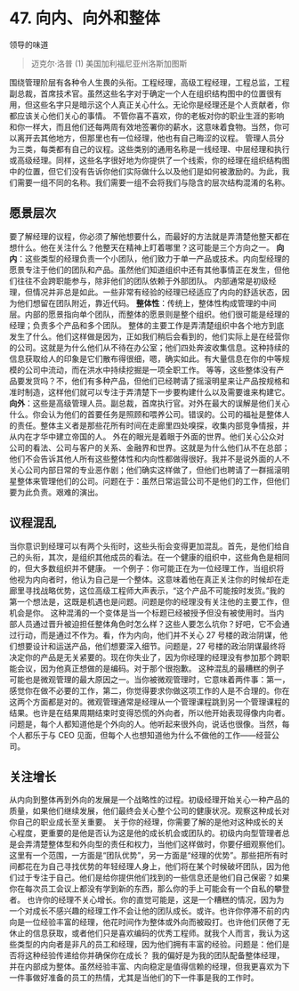 # 47. 向内、向外和整体
领导的味道

> 迈克尔·洛普
> (1)
> 美国加利福尼亚州洛斯加图斯

围绕管理阶层有各种令人生畏的头衔。工程经理，高级工程经理，工程总监，工程副总裁，首席技术官。虽然这些名字对于确定一个人在组织结构图中的位置很有用，但这些名字只是暗示这个人真正关心什么。无论你是经理还是个人贡献者，你都应该关心他们关心的事情。
不管你喜不喜欢，你的老板对你的职业生涯的影响和你一样大，而且他们还每两周有效地签署你的薪水，这意味着食物。当然，你可以离开去其他地方，但那里也有一位经理，他也有自己晦涩的议程。
管理人员分为三类，每类都有自己的议程。这些类别的通用名称是一线经理、中层经理和执行或高级经理。同样，这些名字很好地为你提供了一个线索，你的经理在组织结构图中的位置，但它们没有告诉你他们实际做什么以及他们是如何被激励的。为此，我们需要一组不同的名称。我们需要一组不会将我们与隐含的层次结构混淆的名称。

## 愿景层次

要了解经理的议程，你必须了解他想要什么，而最好的方法就是弄清楚他整天都在想什么。他在关注什么？他整天在精神上盯着哪里？这可能是三个方向之一。
**向内**：这些类型的经理负责一个小团队，他们致力于单一产品或技术。内向型经理的愿景专注于他们的团队和产品。虽然他们知道组织中还有其他事情正在发生，但他们往往不会跨职能参与，除非他们的团队依赖于外部团队。
内部通常是初级经理，但情况并非总是如此。一些非常有经验的经理已经适应了内向的舒适状态，因为他们想留在团队附近，靠近代码。
**整体性**：传统上，整体性构成管理的中间层。内部的愿景指向单个团队，而整体的愿景则是整个组织。他们很可能是经理的经理；负责多个产品和多个团队。
整体的主要工作是弄清楚组织中各个地方到底发生了什么。他们这样做是因为，正如我们稍后会看到的，他们实际上是在经营你的公司。这就是为什么他们从不待在办公室；他们四处奔波收集信息。这种持续的信息获取给人的印象是它们散布得很细，嗯，确实如此。有大量信息在你的中等规模的公司中流动，而在洪水中持续挖掘是一项全职工作。
等等，这些整体没有产品要发货吗？不，他们有多种产品，但他们已经聘请了摇滚明星来让产品按规格和准时制造，这样他们就可以专注于弄清楚下一步要构建什么以及需要谁来构建它。
**向外**：这些是高级管理人员。副总裁，首席执行官。对外在最大的误解是他们关心什么。你会认为他们的首要任务是照顾和喂养公司。错误的。公司的福祉是整体人的责任。整体主义者是那些花所有时间在走廊里四处嗅探，收集内部竞争情报，并从内在才华中建立帝国的人。
外在的眼光是着眼于外面的世界。他们关心公众对公司的看法、公司与客户的关系、金融界和世界。这就是为什么他们从不在总部；他们不会告诉其他人所有这些整体性和内向性都做得很好。我并不是说外面的人不关心公司内部日常的专业恶作剧；他们确实这样做了，但他们也聘请了一群摇滚明星整体来管理他们的公司。问题在于：虽然日常运营公司不是他们的工作，但他们要为此负责。艰难的演出。

## 议程混乱
当你意识到经理可以有两个头衔时，这些头衔会变得更加混乱。首先，是他们给自己的头衔，其次，是组织其他成员的看法。在一个健康的组织中，这些角色是相同的，但大多数组织并不健康。
一个例子：你可能正在为一位经理工作，当组织将他视为内向者时，他认为自己是一个整体。这意味着他在真正关注你的时候却在走廊里寻找战略优势，这位高级工程师大声表示，“这个产品不可能按时发货。”我的第一个想法是，这既是机遇也是问题。问题是你的经理没有关注他的主要工作，但机会是你。
这种混淆的一个变体是当一个标题已经被授予但没有被使用时。当内部人员通过晋升被迫担任整体角色时怎么样？这些人要怎么坑你？好吧，它不会通过行动，而是通过不作为。看，作为内向，他们并不关心 27 号楼的政治阴谋，他们想要设计和运送产品，他们想要深入细节。问题是，27 号楼的政治阴谋最终将决定你的产品是无关紧要的。现在你失业了，因为你经理的经理没有参加那个跨职能会议，因为他真正想做的是编码。对于那个很抱歉。
这种混乱的最糟糕的例子可能也是微观管理的最大原因之一。当你被微观管理时，它意味着两件事：第一，感觉你在做不必要的工作，第二，你觉得要求你做这项工作的人是不合理的。你在这两个方面都是对的。微观管理通常是经理从一个管理课程跳到另一个管理课程的结果。也许是在结果周期结束时变得恐慌的外向者，所以他开始表现得像内向者。问题是，每个人都知道他是个外向的人。他听起来很外向，说话也很像。当然，每个人都乐于与 CEO 见面，但每个人也想知道他为什么不做他的工作——经营公司。

## 关注增长

从内向到整体再到外向的发展是一个战略性的过程。初级经理开始关心一种产品的质量，如果他们继续发展，他们最终会关心整个公司的健康状况。观察这种成长对你自己的职业成长至关重要。
关于你的经理，你需要了解的是他对这种成长的关心程度，更重要的是他是否认为这是他的成长机会或团队的。初级内向型管理者总是会弄清楚整体型和外向型的责任和权力，当他们这样做时，你要仔细观察他们。这里有一个范围，一方面是“团队优势”，另一方面是“经理的优势”。那些把所有时间都花在为自己寻找优势的年轻经理人身上，他们将在某个时候破坏团队，因为他们过于专注于自己。他们是给你提供他们找到的一些信息还是他们自己保密？如果你在每次员工会议上都没有学到新的东西，那么你的手上可能会有一个自私的攀登者。
也许你的经理不关心增长。你的直觉可能是，这是一个糟糕的情况，因为为一个对成长不感兴趣的经理工作不会让他的团队成长。或许。也许你停滞不前的内向是一位经验丰富的经理，他花时间作为整体或外向而被殴打。也许他们厌倦了无休止的信息获取，或者他们只是喜欢编码的优秀工程师。就我个人而言，我认为这些类型的内向者是非凡的员工和经理，因为他们拥有丰富的经验。问题是：他们是否将这种经验传递给你并确保你在成长？
我的偏好是为我的团队配备整体经理，并在内部成为整体。虽然经验丰富、内向稳定是值得信赖的经理，但我更喜欢为下一件事做好准备的员工的热情，尤其是当他们的下一件事是我的工作时。